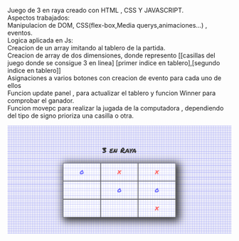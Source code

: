 Juego de 3 en raya creado con HTML , CSS Y JAVASCRIPT.<br>
<n>Aspectos trabajados:<br>
Manipulacion de DOM, CSS(flex-box,Media querys,animaciones...) , eventos.
<br>
Logica aplicada en Js:<br> 
Creacion de un array imitando al tablero de la partida. <br>
Creacion de array de dos dimensiones, donde represento [[casillas del juego donde se consigue 3 en linea] [primer indice en tablero],[segundo indice en tablero]] <br>
Asignaciones a varios botones con  creacion de evento para cada uno de ellos <br>
Funcion update panel , para actualizar el tablero  y funcion Winner para comprobar el ganador.<br>
Funcion movepc para realizar la jugada de la computadora , dependiendo del tipo de signo prioriza una casilla o otra.<br>

![3LineGame](https://github.com/KevinDiazz/3LineGame/blob/main/Captura%20de%20pantalla%202023-05-10%20214717.png)
